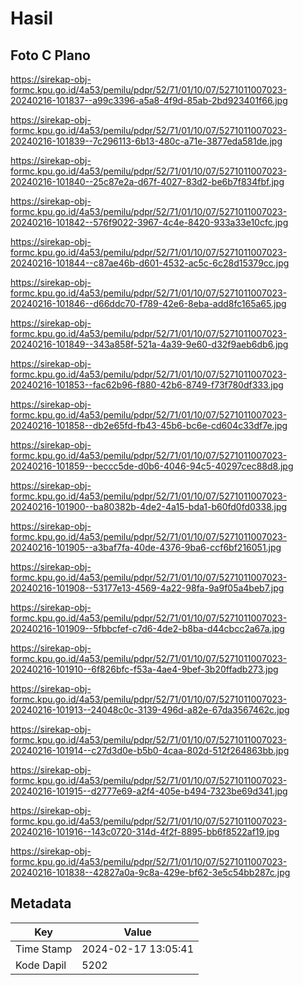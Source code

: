 # Hasil

## Foto C Plano

https://sirekap-obj-formc.kpu.go.id/4a53/pemilu/pdpr/52/71/01/10/07/5271011007023-20240216-101837--a99c3396-a5a8-4f9d-85ab-2bd923401f66.jpg

https://sirekap-obj-formc.kpu.go.id/4a53/pemilu/pdpr/52/71/01/10/07/5271011007023-20240216-101839--7c296113-6b13-480c-a71e-3877eda581de.jpg

https://sirekap-obj-formc.kpu.go.id/4a53/pemilu/pdpr/52/71/01/10/07/5271011007023-20240216-101840--25c87e2a-d67f-4027-83d2-be6b7f834fbf.jpg

https://sirekap-obj-formc.kpu.go.id/4a53/pemilu/pdpr/52/71/01/10/07/5271011007023-20240216-101842--576f9022-3967-4c4e-8420-933a33e10cfc.jpg

https://sirekap-obj-formc.kpu.go.id/4a53/pemilu/pdpr/52/71/01/10/07/5271011007023-20240216-101844--c87ae46b-d601-4532-ac5c-6c28d15379cc.jpg

https://sirekap-obj-formc.kpu.go.id/4a53/pemilu/pdpr/52/71/01/10/07/5271011007023-20240216-101846--d66ddc70-f789-42e6-8eba-add8fc165a65.jpg

https://sirekap-obj-formc.kpu.go.id/4a53/pemilu/pdpr/52/71/01/10/07/5271011007023-20240216-101849--343a858f-521a-4a39-9e60-d32f9aeb6db6.jpg

https://sirekap-obj-formc.kpu.go.id/4a53/pemilu/pdpr/52/71/01/10/07/5271011007023-20240216-101853--fac62b96-f880-42b6-8749-f73f780df333.jpg

https://sirekap-obj-formc.kpu.go.id/4a53/pemilu/pdpr/52/71/01/10/07/5271011007023-20240216-101858--db2e65fd-fb43-45b6-bc6e-cd604c33df7e.jpg

https://sirekap-obj-formc.kpu.go.id/4a53/pemilu/pdpr/52/71/01/10/07/5271011007023-20240216-101859--beccc5de-d0b6-4046-94c5-40297cec88d8.jpg

https://sirekap-obj-formc.kpu.go.id/4a53/pemilu/pdpr/52/71/01/10/07/5271011007023-20240216-101900--ba80382b-4de2-4a15-bda1-b60fd0fd0338.jpg

https://sirekap-obj-formc.kpu.go.id/4a53/pemilu/pdpr/52/71/01/10/07/5271011007023-20240216-101905--a3baf7fa-40de-4376-9ba6-ccf6bf216051.jpg

https://sirekap-obj-formc.kpu.go.id/4a53/pemilu/pdpr/52/71/01/10/07/5271011007023-20240216-101908--53177e13-4569-4a22-98fa-9a9f05a4beb7.jpg

https://sirekap-obj-formc.kpu.go.id/4a53/pemilu/pdpr/52/71/01/10/07/5271011007023-20240216-101909--5fbbcfef-c7d6-4de2-b8ba-d44cbcc2a67a.jpg

https://sirekap-obj-formc.kpu.go.id/4a53/pemilu/pdpr/52/71/01/10/07/5271011007023-20240216-101910--6f826bfc-f53a-4ae4-9bef-3b20ffadb273.jpg

https://sirekap-obj-formc.kpu.go.id/4a53/pemilu/pdpr/52/71/01/10/07/5271011007023-20240216-101913--24048c0c-3139-496d-a82e-67da3567462c.jpg

https://sirekap-obj-formc.kpu.go.id/4a53/pemilu/pdpr/52/71/01/10/07/5271011007023-20240216-101914--c27d3d0e-b5b0-4caa-802d-512f264863bb.jpg

https://sirekap-obj-formc.kpu.go.id/4a53/pemilu/pdpr/52/71/01/10/07/5271011007023-20240216-101915--d2777e69-a2f4-405e-b494-7323be69d341.jpg

https://sirekap-obj-formc.kpu.go.id/4a53/pemilu/pdpr/52/71/01/10/07/5271011007023-20240216-101916--143c0720-314d-4f2f-8895-bb6f8522af19.jpg

https://sirekap-obj-formc.kpu.go.id/4a53/pemilu/pdpr/52/71/01/10/07/5271011007023-20240216-101838--42827a0a-9c8a-429e-bf62-3e5c54bb287c.jpg


## Metadata

| Key        | Value               |
| ---------- | ------------------- |
| Time Stamp | 2024-02-17 13:05:41 |
| Kode Dapil | 5202                |



